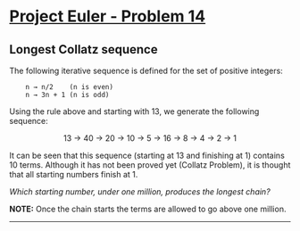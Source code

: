 [Project Euler - Problem 14](https://projecteuler.net/problem=14)
======

Longest Collatz sequence
------

The following iterative sequence is defined for the set of positive integers:

```
    n → n/2    (n is even)
    n → 3n + 1 (n is odd)
```

Using the rule above and starting with 13, we generate the following sequence:

<p align="center">
    13 → 40 → 20 → 10 → 5 → 16 → 8 → 4 → 2 → 1
</p>

It can be seen that this sequence (starting at 13 and finishing at 1) contains
10 terms. Although it has not been proved yet (Collatz Problem), it is thought
that all starting numbers finish at 1.

*Which starting number, under one million, produces the longest chain?*

**NOTE:** Once the chain starts the terms are allowed to go above one million.

------
